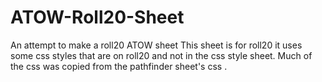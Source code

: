 # ATOW-Roll20-Sheet
An attempt to make a roll20 ATOW sheet
This sheet is for roll20 it uses some css styles that are on roll20 and not in the css style sheet. Much of the css was copied from the pathfinder sheet's css .
